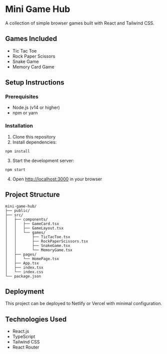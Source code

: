 # Mini Game Hub

A collection of simple browser games built with React and Tailwind CSS.

## Games Included
- Tic Tac Toe
- Rock Paper Scissors
- Snake Game
- Memory Card Game

## Setup Instructions

### Prerequisites
- Node.js (v14 or higher)
- npm or yarn

### Installation

1. Clone this repository
2. Install dependencies:
```
npm install
```

3. Start the development server:
```
npm start
```

4. Open [http://localhost:3000](http://localhost:3000) in your browser

## Project Structure

```
mini-game-hub/
├── public/
├── src/
│   ├── components/
│   │   ├── GameCard.tsx
│   │   ├── GameLayout.tsx
│   │   └── games/
│   │       ├── TicTacToe.tsx
│   │       ├── RockPaperScissors.tsx
│   │       ├── SnakeGame.tsx
│   │       └── MemoryGame.tsx
│   ├── pages/
│   │   └── HomePage.tsx
│   ├── App.tsx
│   ├── index.tsx
│   └── index.css
└── package.json
```

## Deployment

This project can be deployed to Netlify or Vercel with minimal configuration.

## Technologies Used
- React.js
- TypeScript
- Tailwind CSS
- React Router
